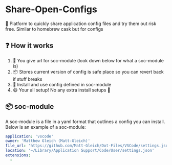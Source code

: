 # Share-Open-Configs

🚀 Platform to quickly share application config files and try them out risk free. Similar to homebrew cask but for configs

## ❓ How it works

1. 🤝 You give url for soc-module (look down below for what a soc-module is)
2. 📦 Stores current version of config is safe place so you can revert back if stuff breaks
3. 🚀 Install and use config defined in soc-module
4. 😄 Your all setup! No any extra install setups 🙌

## 📦 soc-module

A soc-module is a file in a yaml format that outlines a config you can install. Below is an example of a soc-module:

```yml
application: 'vscode'
owner: 'Matthew Gleich (Matt-Gleich)'
file_url: 'https://github.com/Matt-Gleich/Dot-Files/VSCode/settings.json'
location: '~/Library/Application Support/Code/User/settings.json'
extensions:
  - 
```
